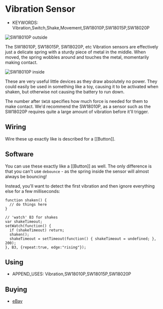 <!--- Copyright (c) 2015 Gordon Williams, Pur3 Ltd. See the file LICENSE for copying permission. -->
Vibration Sensor
================

* KEYWORDS: Vibration,Switch,Shake,Movement,SW18010P,SW18015P,SW18020P

![SW18010P outside](outside.jpg)

The SW18010P, SW18015P, SW18020P, etc Vibration sensors are effectively just a
delicate spring with a sturdy piece of metal in the middle. When moved, the
spring wobbles around and touches the metal, momentarily making 
contact.

![SW18010P inside](inside.jpg)

These are very useful little devices as they draw absolutely no power. They
could easily be used in something like a toy, causing it to be activated
when shaken, but otherwise not causing the battery to run down. 

The number after `SW18` specifies how much force is needed for them to
make contact. We'd recommend the SW18010P, as a sensor such as the SW18020P
requires quite a large amount of vibration before it'll trigger. 


Wiring
-------

Wire these up exactly like is described for a [[Button]].

Software
---------

You can use these exactly like a [[Button]] as well. The only difference 
is that you can't use `debounce` - as the spring inside the sensor will
almost always be bouncing!

Instead, you'll want to detect the first vibration and then ignore
everything else for a few milliseconds:

```
function shaken() {
  // do things here
}

// 'watch' B3 for shakes
var shakeTimeout;
setWatch(function() {
  if (shakeTimeout) return;
  shaken();
  shakeTimeout = setTimeout(function() { shakeTimeout = undefined; }, 200);
}, B3, {repeat:true, edge:"rising"});
```

Using 
-----

* APPEND_USES: Vibration,SW18010P,SW18015P,SW18020P

Buying
-----

* [eBay](http://www.ebay.com/sch/i.html?_nkw=SW18010P)

